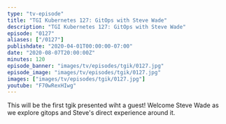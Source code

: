 ```yaml
---
type: "tv-episode"
title: "TGI Kubernetes 127: GitOps with Steve Wade"
description: "TGI Kubernetes 127: GitOps with Steve Wade"
episode: "0127"
aliases: ["/0127"]
publishdate: "2020-04-01T00:00:00-07:00"
date: "2020-08-07T20:00:00Z"
minutes: 120
episode_banner: "images/tv/episodes/tgik/0127.jpg"
episode_image: "images/tv/episodes/tgik/0127.jpg"
images: ["images/tv/episodes/tgik/0127.jpg"]
youtube: "F70wRexHIwg"
---
```


This will be the first tgik presented wiht a guest! Welcome Steve Wade as we explore gitops and Steve's direct experience around it.